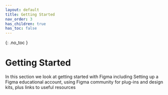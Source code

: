 ```yaml
---
layout: default
title: Getting Started
nav_order: 3
has_children: true
has_toc: false
---
```


{: .no_toc }

# Getting Started

In this section we look at getting started with Figma including Setting up a Figma educational account, using Figma community for plug-ins and design kits, plus links to useful resources